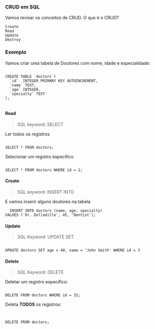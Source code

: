 ### CRUD em SQL
Vamos revisar os conceitos de CRUD. O que é o CRUD?
```
Create
Read
Update
Destroy
```


### Exemplo
Vamos criar uma tabela de Doutores com nome, idade e especialidade:

```

CREATE TABLE `doctors`(
  `id`  INTEGER PRIMARY KEY AUTOINCREMENT,
  `name` TEXT,
  `age` INTEGER,
  `specialty` TEXT
);
  
```


#### Read 
> SQL keyword: SELECT


Ler todos os registros

```

SELECT * FROM doctors;

```


Selecionar um registro especifico

```

SELECT * FROM doctors WHERE id = 2;

```


#### Create
> SQL keyword: INSERT INTO

E vamos inserir alguns doutores na tabela

```
  INSERT INTO doctors (name, age, specialty)
VALUES ('Dr. Dolladille', 45, 'Dentist');
```


#### Update 
> SQL Keyword: UPDATE SET

```

UPDATE doctors SET age = 40, name = 'John Smith' WHERE id = 3

```


#### Delete
> SQL Keyword: DELETE

Deletar um registro especifico:

```

DELETE FROM doctors WHERE id = 32;

```


Deleta **TODOS** os registros:

```


DELETE FROM doctors;

```

